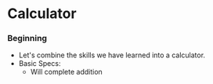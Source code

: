 # Calculator


### Beginning

- Let's combine the skills we have learned into a calculator.
- Basic Specs:
	- Will complete addition